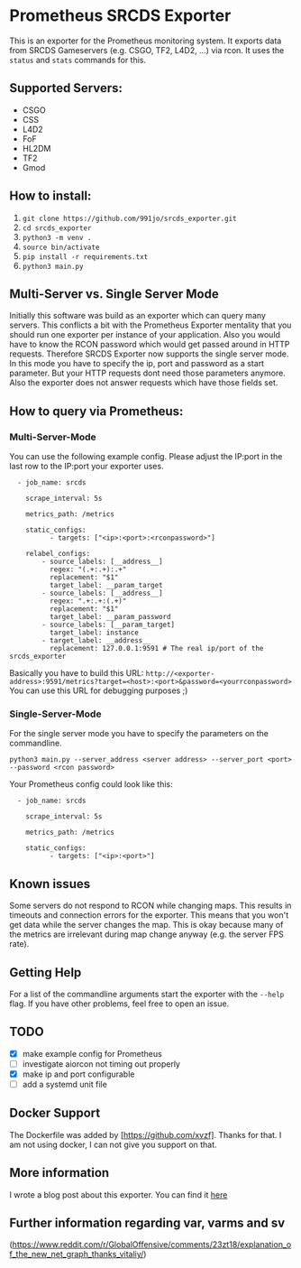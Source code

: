 # Prometheus SRCDS Exporter

This is an exporter for the Prometheus monitoring system.
It exports data from SRCDS Gameservers (e.g. CSGO, TF2, L4D2, ...) via rcon.
It uses the `status` and `stats` commands for this.

## Supported Servers:

- CSGO
- CSS
- L4D2
- FoF
- HL2DM
- TF2
- Gmod

## How to install:

1. `git clone https://github.com/991jo/srcds_exporter.git`
2. `cd srcds_exporter`
3. `python3 -m venv .`
4. `source bin/activate`
4. `pip install -r requirements.txt`
5. `python3 main.py`

## Multi-Server vs. Single Server Mode

Initially this software was build as an exporter which can query many servers.
This conflicts a bit with the Prometheus Exporter mentality that you should
run one exporter per instance of your application.
Also you would have to know the RCON password which would get passed around
in HTTP requests.
Therefore SRCDS Exporter now supports the single server mode.
In this mode you have to specify the ip, port and password as a start
parameter. But your HTTP requests dont need those parameters anymore.
Also the exporter does not answer requests which have those fields set.

## How to query via Prometheus:

### Multi-Server-Mode

You can use the following example config.
Please adjust the IP:port in the last row to the IP:port your exporter uses.
```
  - job_name: srcds

    scrape_interval: 5s

    metrics_path: /metrics

    static_configs:
          - targets: ["<ip>:<port>:<rconpassword>"]

    relabel_configs:
        - source_labels: [__address__]
          regex: "(.+:.+):.+"
          replacement: "$1"
          target_label: __param_target
        - source_labels: [__address__]
          regex: ".+:.+:(.+)"
          replacement: "$1"
          target_label: __param_password
        - source_labels: [__param_target]
          target_label: instance
        - target_label: __address__
          replacement: 127.0.0.1:9591 # The real ip/port of the srcds_exporter
```

Basically you have to build this URL:
`http://<exporter-address>:9591/metrics?target=<host>:<port>&password=<yourrconpassword>`
You can use this URL for debugging purposes ;)

### Single-Server-Mode

For the single server mode you have to specify the parameters on the commandline.

    python3 main.py --server_address <server address> --server_port <port> --password <rcon password>

Your Prometheus config could look like this:

```
  - job_name: srcds

    scrape_interval: 5s

    metrics_path: /metrics

    static_configs:
          - targets: ["<ip>:<port>"]
```

## Known issues

Some servers do not respond to RCON while changing maps.
This results in timeouts and connection errors for the exporter.
This means that you won't get data while the server changes the map.
This is okay because many of the metrics are irrelevant during map change anyway
(e.g. the server FPS rate).

## Getting Help

For a list of the commandline arguments start the exporter with the `--help`
flag.
If you have other problems, feel free to open an issue.

## TODO

- [x] make example config for Prometheus
- [ ] investigate aiorcon not timing out properly
- [x] make ip and port configurable
- [ ] add a systemd unit file

## Docker Support

The Dockerfile was added by [https://github.com/xvzf]. Thanks for that.
I am not using docker, I can not give you support on that.

## More information

I wrote a blog post about this exporter. You can find it [here](http://swagspace.org/posts/srcds-exporter.html)

## Further information regarding var, varms and sv

(https://www.reddit.com/r/GlobalOffensive/comments/23zt18/explanation_of_the_new_net_graph_thanks_vitaliy/)
